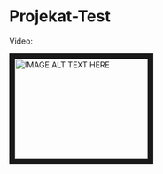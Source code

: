 # Projekat-Test


Video:

<a href="http://www.youtube.com/watch?feature=player_embedded&v=JNr-e1ZkhB8&t=81s
" target="_blank"><img src="http://img.youtube.com/vi/JNr-e1ZkhB8&t=81s.jpg" 
alt="IMAGE ALT TEXT HERE" width="240" height="180" border="10" /></a>
